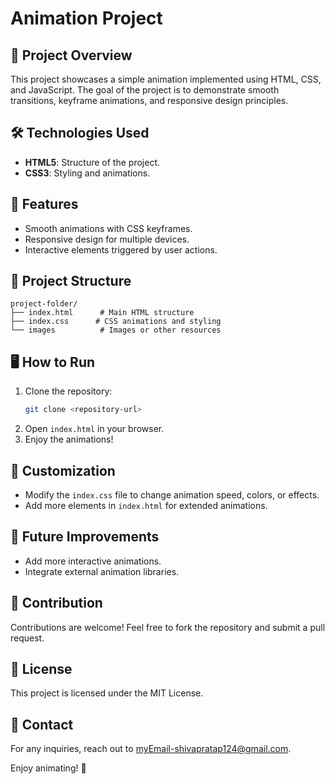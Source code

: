 # Animation Project

## 🎯 Project Overview
This project showcases a simple animation implemented using HTML, CSS, and JavaScript. The goal of the project is to demonstrate smooth transitions, keyframe animations, and responsive design principles.

## 🛠️ Technologies Used
- **HTML5**: Structure of the project.
- **CSS3**: Styling and animations.

## 🚀 Features
- Smooth animations with CSS keyframes.
- Responsive design for multiple devices.
- Interactive elements triggered by user actions.

## 📂 Project Structure
```
project-folder/
├── index.html      # Main HTML structure
├── index.css      # CSS animations and styling 
└── images          # Images or other resources
```

## 🖥️ How to Run
1. Clone the repository:
   ```bash
   git clone <repository-url>
   ```
2. Open `index.html` in your browser.
3. Enjoy the animations!

## 🧩 Customization
- Modify the `index.css` file to change animation speed, colors, or effects.
- Add more elements in `index.html` for extended animations.

## 📝 Future Improvements
- Add more interactive animations.
- Integrate external animation libraries.

## 🤝 Contribution
Contributions are welcome! Feel free to fork the repository and submit a pull request.

## 📄 License
This project is licensed under the MIT License.

## 📧 Contact
For any inquiries, reach out to [myEmail-shivapratap124@gmail.com](mailto:your-shivapratap124@.com).

Enjoy animating! 🎉

